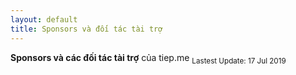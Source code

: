 ```yaml
---
layout: default
title: Sponsors và đối tác tài trợ
---
```


**Sponsors và các đối tác tài trợ** của tiep.me
<sub>Lastest Update: 17 Jul 2019</sub>
